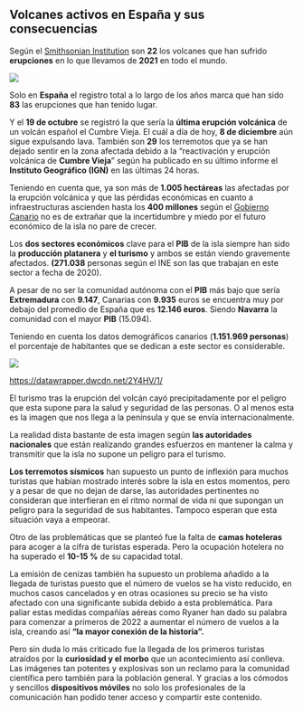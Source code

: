 ## Volcanes activos en España y sus consecuencias

Según el [Smithsonian Institution](https://volcano.si.edu/database/search_eruption_results.cfm) son **22** los volcanes que han sufrido **erupciones** en lo que llevamos de **2021** en todo el mundo.

![](E:\Escritorio\DICIEMBRE\P.Datos%202\AD4\10.JPG)

Solo en **España** el registro total a lo largo de los años marca que han sido **83** las erupciones que han tenido lugar.

Y el **19 de octubre** se registró la que sería la **última erupción volcánica** de un volcán español el Cumbre Vieja. El cuál a día de hoy, **8 de diciembre** aún sigue expulsando lava. También son **29** los terremotos que ya se han dejado sentir en la zona afectada  debido a la “reactivación y erupción volcánica de **Cumbre Vieja**” según ha publicado en su último informe el **Instituto Geográfico (IGN)** en las últimas 24 horas.

Teniendo en cuenta que, ya son más de **1.005 hectáreas** las afectadas por la
erupción volcánica y que las pérdidas económicas en cuanto a infraestructuras
ascienden hasta los **400 millones** según el <u><span>Gobierno Canario</span></u> no es de extrañar que la incertidumbre y miedo por el futuro económico de la isla no pare de crecer. 

Los **dos sectores económicos** clave para el **PIB** de la isla siempre han sido la **producción platanera** y **el turismo** y ambos se están viendo gravemente afectados. **(271.038** personas según el INE son las que trabajan en este sector a fecha de 2020).

A pesar de no ser la comunidad autónoma con el **PIB** más bajo que sería **Extremadura** con **9.147**, Canarias con **9.935** euros se encuentra muy por debajo del promedio de España que es **12.146 euros**. Siendo **Navarra** la comunidad con el mayor **PIB** (15.094).

Teniendo en cuenta los datos demográficos canarios (**1.151.969 personas**) el porcentaje de habitantes que se dedican a este sector es considerable.

![](E:\Escritorio\DICIEMBRE\P.Datos%202\AD4\6.JPG)

https://datawrapper.dwcdn.net/2Y4HV/1/

El turismo tras la erupción del volcán cayó precipitadamente por el peligro que esta supone para la salud y seguridad de las personas. O al menos esta es la imagen que nos llega a la península y que se envía internacionalmente. 

La realidad dista bastante de esta imagen según **las autoridades nacionales** que están realizando grandes esfuerzos en mantener la calma y transmitir que la isla no supone un peligro para el turismo. 

**Los terremotos sísmicos** han supuesto un punto de inflexión para muchos turistas que habían mostrado interés sobre la isla en estos momentos, pero y a pesar de que no dejan de darse, las autoridades pertinentes no consideran que interfieran en el ritmo normal de vida ni que supongan un peligro para la seguridad de sus habitantes. Tampoco esperan que esta situación vaya a empeorar.

Otro de las problemáticas que se planteó fue la falta de **camas hoteleras** para acoger a la cifra de turistas esperada. Pero la ocupación hotelera no ha superado el **10-15 %** de su capacidad total. 

La emisión de cenizas también ha supuesto un problema añadido a la llegada de turistas puesto que el número de vuelos se ha visto reducido, en muchos casos cancelados y en otras ocasiones su precio se ha visto afectado con una significante subida debido a esta problemática. Para paliar estas medidas compañías aéreas como Ryaner han dado su palabra para comenzar a primeros de 2022 a aumentar el número de vuelos a la isla, creando así **“la mayor conexión de la historia”.**

Pero sin duda lo más criticado fue la llegada de los primeros turistas atraídos por
la **curiosidad y el morbo** que un acontecimiento así conlleva. Las imágenes tan
potentes y explosivas son un reclamo para la comunidad científica pero también
para la población general. Y gracias a los cómodos y sencillos **dispositivos móviles** no solo los profesionales de la comunicación han podido tener acceso y compartir este contenido. 


